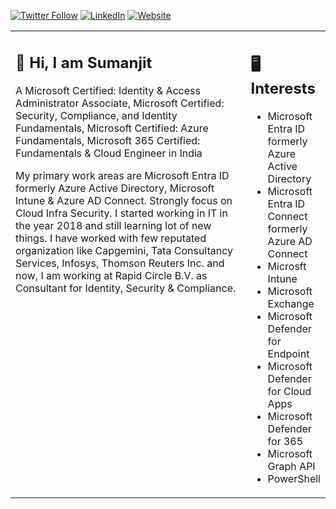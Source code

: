 [![Twitter Follow](https://img.shields.io/badge/Twitter-1DA1F2?style=for-the-badge&logo=twitter&logoColor=white)](https://twitter.com/sumanjit092/)  [![LinkedIn](https://img.shields.io/badge/LinkedIn-0077B5?style=for-the-badge&logo=linkedin&logoColor=white)](https://www.linkedin.com/in/sumanjit092/)  [![Website](https://img.shields.io/badge/website-000000?style=for-the-badge&logo=About.me&logoColor=white)](https://www.insigniadynamic.com)


<table><tr><td valign="top" width="75%">

## 👋 Hi, I am Sumanjit

A Microsoft Certified: Identity & Access Administrator Associate, Microsoft Certified: Security, Compliance, and Identity Fundamentals, Microsoft Certified: Azure Fundamentals, Microsoft 365 Certified: Fundamentals & Cloud Engineer in India

My primary work areas are Microsoft Entra ID formerly Azure Active Directory, Microsoft Intune & Azure AD Connect. Strongly focus on Cloud Infra Security. I started working in IT in the year 2018 and still learning lot of new things. I have worked with few reputated organization like Capgemini, Tata Consultancy Services, Infosys, Thomson Reuters Inc. and now, I am working at Rapid Circle B.V. as Consultant for Identity, Security & Compliance.

</td><td valign="top" width="25%">

## 🖥️ Interests

- Microsoft Entra ID formerly Azure Active Directory
- Microsoft Entra ID Connect formerly Azure AD Connect
- Microsft Intune
- Microsoft Exchange
- Microsoft Defender for Endpoint
- Microsoft Defender for Cloud Apps
- Microsoft Defender for 365
- Microsoft Graph API
- PowerShell

</tr></tr></table> 

<!---
sumanjit092/sumanjit092 is a ✨ special ✨ repository because its `README.md` (this file) appears on your GitHub profile.
You can click the Preview link to take a look at your changes.
--->
